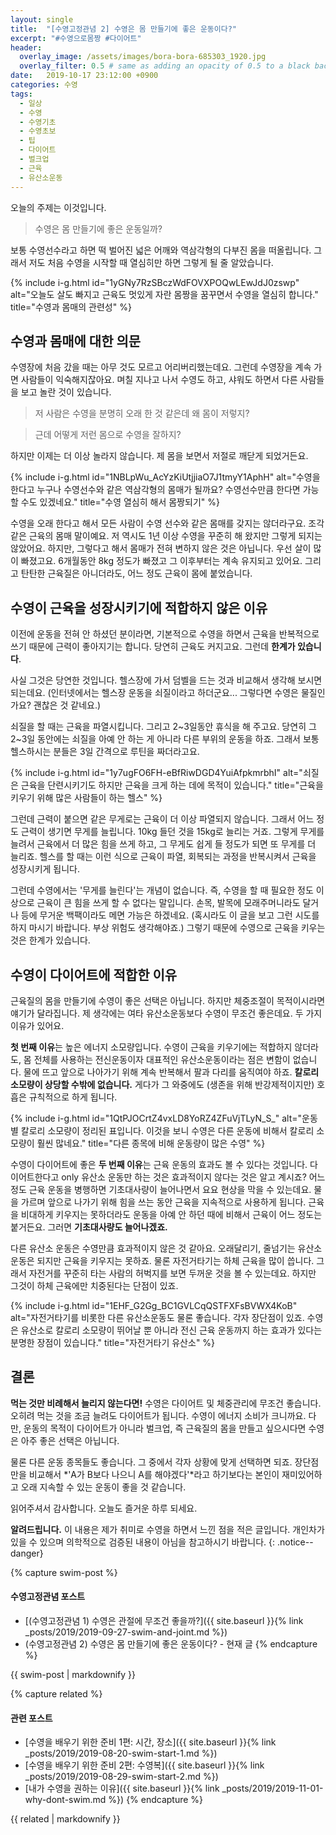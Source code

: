 ```yaml
---
layout: single
title:  "[수영고정관념 2] 수영은 몸 만들기에 좋은 운동이다?"
excerpt: "#수영으로몸짱 #다이어트"
header:
  overlay_image: /assets/images/bora-bora-685303_1920.jpg
  overlay_filter: 0.5 # same as adding an opacity of 0.5 to a black background
date:   2019-10-17 23:12:00 +0900
categories: 수영
tags:
  - 일상
  - 수영
  - 수영기초
  - 수영초보
  - 팁
  - 다이어트
  - 벌크업
  - 근육
  - 유산소운동
---
```


오늘의 주제는 이것입니다.
> 수영은 몸 만들기에 좋은 운동일까?

보통 수영선수라고 하면 떡 벌어진 넓은 어깨와 역삼각형의 다부진 몸을 떠올립니다.
그래서 저도 처음 수영을 시작할 때 열심히만 하면 그렇게 될 줄 알았습니다.

{% include i-g.html id="1yGNy7RzSBczWdFOVXPOQwLEwJdJ0zswp" alt="오늘도 살도 빠지고 근육도 멋있게 자란 몸짱을 꿈꾸면서 수영을 열심히 합니다." title="수영과 몸매의 관련성" %}

## 수영과 몸매에 대한 의문
수영장에 처음 갔을 때는 아무 것도 모르고 어리버리했는데요.
그런데 수영장을 계속 가면 사람들이 익숙해지잖아요.
며칠 지나고 나서 수영도 하고, 샤워도 하면서 다른 사람들을 보고 놀란 것이 있습니다.

> 저 사람은 수영을 분명히 오래 한 것 같은데 왜 몸이 저렇지?

> 근데 어떻게 저런 몸으로 수영을 잘하지?

하지만 이제는 더 이상 놀라지 않습니다.
제 몸을 보면서 저절로 깨닫게 되었거든요.

{% include i-g.html id="1NBLpWu_AcYzKiUtjjiaO7J1tmyY1AphH" alt="수영을 한다고 누구나 수영선수와 같은 역삼각형의 몸매가 될까요? 수영선수만큼 한다면 가능할 수도 있겠네요." title="수영 열심히 해서 몸짱되기" %}

수영을 오래 한다고 해서 모든 사람이 수영 선수와 같은 몸매를 갖지는 않더라구요.
조각 같은 근육의 몸매 말이예요.
저 역시도 1년 이상 수영을 꾸준히 해 왔지만 그렇게 되지는 않았어요.
하지만, 그렇다고 해서 몸매가 전혀 변하지 않은 것은 아닙니다.
우선 살이 많이 빠졌고요.
6개월동안 8kg 정도가 빠졌고 그 이후부터는 계속 유지되고 있어요.
그리고 탄탄한 근육질은 아니더라도, 어느 정도 근육이 몸에 붙었습니다.

## 수영이 근육을 성장시키기에 적합하지 않은 이유
이전에 운동을 전혀 안 하셨던 분이라면, 기본적으로 수영을 하면서 근육을 반복적으로 쓰기 때문에 근력이 좋아지기는 합니다.
당연히 근육도 커지고요.
그런데 **한계가 있습니다**.

사실 그것은 당연한 것입니다.
헬스장에 가서 덤벨을 드는 것과 비교해서 생각해 보시면 되는데요.
(인터넷에서는 헬스장 운동을 쇠질이라고 하더군요... 그렇다면 수영은 물질인가요? 괜찮은 것 같네요.)

쇠질을 할 때는 근육을 파열시킵니다.
그리고 2~3일동안 휴식을 해 주고요.
당연히 그 2~3일 동안에는 쇠질을 아예 안 하는 게 아니라 다른 부위의 운동을 하죠.
그래서 보통 헬스하시는 분들은 3일 간격으로 루틴을 짜더라고요.

{% include i-g.html id="1y7ugFO6FH-eBfRiwDGD4YuiAfpkmrbhI" alt="쇠질은 근육을 단련시키기도 하지만 근육을 크게 하는 데에 목적이 있습니다." title="근육을 키우기 위해 많은 사람들이 하는 헬스" %}

그런데 근력이 붙으면 같은 무게로는 근육이 더 이상 파열되지 않습니다.
그래서 어느 정도 근력이 생기면 무게를 늘립니다.
10kg 들던 것을 15kg로 늘리는 거죠.
그렇게 무게를 늘려서 근육에서 더 많은 힘을 쓰게 하고, 그 무게도 쉽게 들 정도가 되면 또 무게를 더 늘리죠.
헬스를 할 때는 이런 식으로 근육이 파열, 회복되는 과정을 반복시켜서 근육을 성장시키게 됩니다.

그런데 수영에서는 '무게를 늘린다'는 개념이 없습니다.
즉, 수영을 할 때 필요한 정도 이상으로 근육이 큰 힘을 쓰게 할 수 없다는 말입니다.
손목, 발목에 모래주머니라도 달거나 등에 무거운 백팩이라도 메면 가능은 하겠네요.
(혹시라도 이 글을 보고 그런 시도를 하지 마시기 바랍니다. 부상 위험도 생각해야죠.)
그렇기 때문에 수영으로 근육을 키우는 것은 한계가 있습니다.

## 수영이 다이어트에 적합한 이유
근육질의 몸을 만들기에 수영이 좋은 선택은 아닙니다.
하지만 체중조절이 목적이시라면 얘기가 달라집니다.
제 생각에는 여타 유산소운동보다 수영이 무조건 좋은데요.
두 가지 이유가 있어요.

**첫 번째 이유**는 높은 에너지 소모량입니다.
수영이 근육을 키우기에는 적합하지 않더라도, 몸 전체를 사용하는 전신운동이자 대표적인 유산소운동이라는 점은 변함이 없습니다.
물에 뜨고 앞으로 나아가기 위해 계속 반복해서 팔과 다리를 움직여야 하죠.
**칼로리 소모량이 상당할 수밖에 없습니다.**
게다가 그 와중에도 (생존을 위해 반강제적이지만) 호흡은 규칙적으로 하게 됩니다.

{% include i-g.html id="1QtPJOCrtZ4vxLD8YoRZ4ZFuVjTLyN_S_" alt="운동별 칼로리 소모량이 정리된 표입니다. 이것을 보니 수영은 다른 운동에 비해서 칼로리 소모량이 훨씬 많네요." title="다른 종목에 비해 운동량이 많은 수영" %}

수영이 다이어트에 좋은 **두 번째 이유**는 근육 운동의 효과도 볼 수 있다는 것입니다.
다이어트한다고 only 유산소 운동만 하는 것은 효과적이지 않다는 것은 알고 계시죠?
어느 정도 근육 운동을 병행하면 기초대사량이 늘어나면서 요요 현상을 막을 수 있는데요.
물을 가르며 앞으로 나가기 위해 힘을 쓰는 동안 근육을 지속적으로 사용하게 됩니다.
근육을 비대하게 키우지는 못하더라도 운동을 아예 안 하던 때에 비해서 근육이 어느 정도는 붙거든요.
그러면 **기초대사량도 늘어나겠죠.**

다른 유산소 운동은 수영만큼 효과적이지 않은 것 같아요.
오래달리기, 줄넘기는 유산소운동은 되지만 근육을 키우지는 못하죠.
물론 자전거타기는 하체 근육을 많이 씁니다.
그래서 자전거를 꾸준히 타는 사람의 허벅지를 보면 두꺼운 것을 볼 수 있는데요.
하지만 그것이 하체 근육에만 치중된다는 단점이 있죠.

{% include i-g.html id="1EHF_G2Gg_BC1GVLCqQSTFXFsBVWX4KoB" alt="자전거타기를 비롯한 다른 유산소운동도 물론 좋습니다. 각자 장단점이 있죠. 수영은 유산소로 칼로리 소모량이 뛰어날 뿐 아니라 전신 근육 운동까지 하는 효과가 있다는 분명한 장점이 있습니다." title="자전거타기 유산소" %}

## 결론
**먹는 것만 비례해서 늘리지 않는다면!**
수영은 다이어트 및 체중관리에 무조건 좋습니다.
오히려 먹는 것을 조금 늘려도 다이어트가 됩니다.
수영이 에너지 소비가 크니까요.
다만, 운동의 목적이 다이어트가 아니라 벌크업, 즉 근육질의 몸을 만들고 싶으시다면 수영은 아주 좋은 선택은 아닙니다.

물론 다른 운동 종목들도 좋습니다.
그 중에서 각자 상황에 맞게 선택하면 되죠.
장단점만을 비교해서 *'A가 B보다 나으니 A를 해야겠다'*라고 하기보다는 본인이 재미있어하고 오래 지속할 수 있는 운동이 좋을 것 같습니다.

읽어주셔서 감사합니다.
오늘도 즐거운 하루 되세요.

**알려드립니다.**
이 내용은 제가 취미로 수영을 하면서 느낀 점을 적은 글입니다. 개인차가 있을 수 있으며 의학적으로 검증된 내용이 아님을 참고하시기 바랍니다.
{: .notice--danger}

{% capture swim-post %}
#### 수영고정관념 포스트

* [(수영고정관념 1) 수영은 관절에 무조건 좋을까?]({{ site.baseurl }}{% link _posts/2019/2019-09-27-swim-and-joint.md %})
* (수영고정관념 2) 수영은 몸 만들기에 좋은 운동이다? - 현재 글
{% endcapture %}

<div class="notice--primary">
  {{ swim-post | markdownify }}
</div>

{% capture related %}
#### 관련 포스트

* [수영을 배우기 위한 준비 1편: 시간, 장소]({{ site.baseurl }}{% link _posts/2019/2019-08-20-swim-start-1.md %})
* [수영을 배우기 위한 준비 2편: 수영복]({{ site.baseurl }}{% link _posts/2019/2019-08-29-swim-start-2.md %})
* [내가 수영을 권하는 이유]({{ site.baseurl }}{% link _posts/2019/2019-11-01-why-dont-swim.md %})
{% endcapture %}

<div class="notice--primary">
  {{ related | markdownify }}
</div>

[l-calorie]: https://tendon.tistory.com/entry/운동별-칼로리-소모-칼로리-소비표

